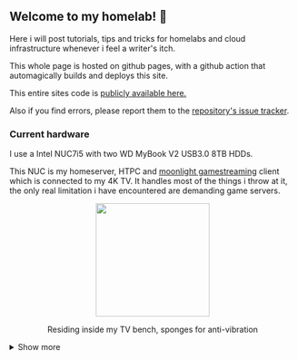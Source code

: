 ## Welcome to my homelab! 🙌

Here i will post tutorials, tips and tricks for homelabs and cloud infrastructure whenever i feel a writer's itch.

This whole page is hosted on github pages, with a github action that automagically builds and deploys this site.

This entire sites code is [publicly available here.](https://github.com/frealmyr/fmlab.no/)

Also if you find errors, please report them to the [repository's issue tracker](https://github.com/frealmyr/fmlab.no/issues). 

### Current hardware

I use a Intel NUC7i5 with two WD MyBook V2 USB3.0 8TB HDDs.

This NUC is my homeserver, HTPC and [moonlight gamestreaming](https://moonlight-stream.org/) client which is connected to my 4K TV. It handles most of the things i throw at it, the only real limitation i have encountered are demanding game servers.

<center>
<img src="\homelab\images\hardware\server1.jpeg" height="200" />
<p>Residing inside my TV bench, sponges for anti-vibration</p>
</center>

<details><summary>Show more</summary>

<center>
  <img src="\homelab\images\hardware\server2.jpeg" height="200" />
  <img src="\homelab\images\hardware\server3.jpeg" height="200" />
  <img src="\homelab\images\hardware\server4.jpeg" height="200" />
  <img src="\homelab\images\hardware\server5.jpeg" height="200" />
</center>

<center>
  <a href="https://www.tinkercad.com/things/2V74S1s0pG9-nuc-and-mybook-homelab-enclosure"><img src="\homelab\images\hardware\server-tinkercad.png" width="500px"></a>
  <p>Printed on Ender-3 Pro using add:north E-PLA
  <br>STLs
  <a href="https://www.tinkercad.com/things/2V74S1s0pG9-nuc-and-mybook-homelab-enclosure"> available on tinkercad</a></p>
</center>

| Type | Spec |
| :--------------- | :------ |
| CPU | Intel i5-7260U (2/4 cores, 2.2-3.4GHz) |
| Memory | DDR4 2133MHz 16GB (2x8GB) |
| SSD | WD Green M.2 480GB |
| HDD | WD MyBook V2 USB3.0 8TB HGST WD80EZAZ |
| HDD2 | WD MyBook V2 USB3.0 8TB HGST WD80EZAZ |

<br></details>
